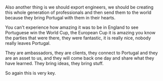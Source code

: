 Also another thing is we should export engineers, we should be creating this whole generation of professionals and then send them to the world because they bring Portugal with them in their hearts. 

You can't experience how amazing it was to be in England to see Portuguese win the World Cup, the European Cup it is amazing you know the parties that were there, they were fantastic, it is really nice, nobody really leaves Portugal.

They are ambassadors, they are clients, they connect to Portugal and they are an asset to us, and they will come back one day and share what they have learned. They bring ideas, they bring stuff.

So again this is very key.
